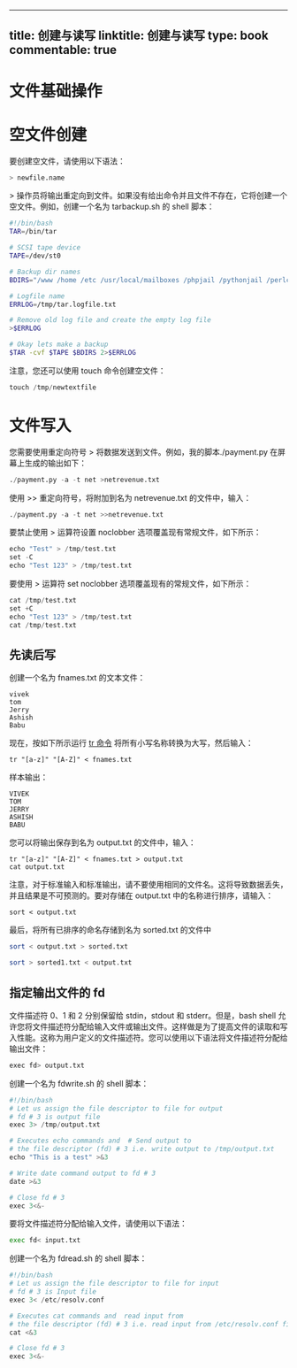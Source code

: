 
---
title: 创建与读写
linktitle: 创建与读写
type: book
commentable: true
---

# 文件基础操作

# 空文件创建

要创建空文件，请使用以下语法：

```sh
> newfile.name
```

\> 操作员将输出重定向到文件。如果没有给出命令并且文件不存在，它将创建一个空文件。例如，创建一个名为 tarbackup.sh 的 shell 脚本：

```sh
#!/bin/bash
TAR=/bin/tar

# SCSI tape device
TAPE=/dev/st0

# Backup dir names
BDIRS="/www /home /etc /usr/local/mailboxes /phpjail /pythonjail /perlcgibin"

# Logfile name
ERRLOG=/tmp/tar.logfile.txt

# Remove old log file and create the empty log file
>$ERRLOG

# Okay lets make a backup
$TAR -cvf $TAPE $BDIRS 2>$ERRLOG
```

注意，您还可以使用 touch 命令创建空文件：

```s
touch /tmp/newtextfile
```

# 文件写入

您需要使用重定向符号 > 将数据发送到文件。例如，我的脚本./payment.py 在屏幕上生成的输出如下：

```s
./payment.py -a -t net >netrevenue.txt
```

使用 >> 重定向符号，将附加到名为 netrevenue.txt 的文件中，输入：

```s
./payment.py -a -t net >>netrevenue.txt
```

要禁止使用 > 运算符设置 noclobber 选项覆盖现有常规文件，如下所示：

```s
echo "Test" > /tmp/test.txt
set -C
echo "Test 123" > /tmp/test.txt
```

要使用 > 运算符 set noclobber 选项覆盖现有的常规文件，如下所示：

```s
cat /tmp/test.txt
set +C
echo "Test 123" > /tmp/test.txt
cat /tmp/test.txt
```

## 先读后写

创建一个名为 fnames.txt 的文本文件：

```
vivek
tom
Jerry
Ashish
Babu
```

现在，按如下所示运行 [tr 命令](https://bash.cyberciti.biz/guide/Tr_command) 将所有小写名称转换为大写，然后输入：

```
tr "[a-z]" "[A-Z]" < fnames.txt
```

样本输出：

```
VIVEK
TOM
JERRY
ASHISH
BABU
```

您可以将输出保存到名为 output.txt 的文件中，输入：

```
tr "[a-z]" "[A-Z]" < fnames.txt > output.txt
cat output.txt
```

注意，对于标准输入和标准输出，请不要使用相同的文件名。这将导致数据丢失，并且结果是不可预测的。要对存储在 output.txt 中的名称进行排序，请输入：

```
sort < output.txt
```

最后，将所有已排序的命名存储到名为 sorted.txt 的文件中

```sh
sort < output.txt > sorted.txt

sort > sorted1.txt < output.txt
```

## 指定输出文件的 fd

文件描述符 0、1 和 2 分别保留给 stdin，stdout 和 stderr。但是，bash shell 允许您将文件描述符分配给输入文件或输出文件。这样做是为了提高文件的读取和写入性能。这称为用户定义的文件描述符。您可以使用以下语法将文件描述符分配给输出文件：

```s
exec fd> output.txt
```

创建一个名为 fdwrite.sh 的 shell 脚本：

```s
#!/bin/bash
# Let us assign the file descriptor to file for output
# fd # 3 is output file
exec 3> /tmp/output.txt

# Executes echo commands and  # Send output to
# the file descriptor (fd) # 3 i.e. write output to /tmp/output.txt
echo "This is a test" >&3

# Write date command output to fd # 3
date >&3

# Close fd # 3
exec 3<&-
```

要将文件描述符分配给输入文件，请使用以下语法：

```sh
exec fd< input.txt
```

创建一个名为 fdread.sh 的 shell 脚本：

```s
#!/bin/bash
# Let us assign the file descriptor to file for input
# fd # 3 is Input file
exec 3< /etc/resolv.conf

# Executes cat commands and  read input from
# the file descriptor (fd) # 3 i.e. read input from /etc/resolv.conf file
cat <&3

# Close fd # 3
exec 3<&-
```

    